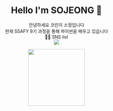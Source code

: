 













 



<div align=center> <h1> Hello I'm SOJEONG 👋 </h1> </div>

   

<div align="center">안녕하세요 코린이 소정입니다 </div>

<div align="center">현재 SSAFY 9기 과정을 통해 파이썬을 배우고 있습니다 </div>  

   

   

<div align="center">💁🏻 SNS list </div>

<div align="center"><a href="https://instagram.com/s_o_ing">  <img 
src="http://img.shields.io/badge/-Instagram-E4405F?style=flat&logo=Instagram&logoColor=white&link=https://instagram.com/s_o_ing/" style="height : auto; margin-left : 10px; margin-right : 10px;"/> </a></div>       

   

   

<p align="center">
<a href="https://github.com/sojeong025/">
  <img height="180em" src="https://github-readme-stats-eight-theta.vercel.app/api?username=sojeong025&show_icons=true&default#gh-light-mode-only&include_all_commits=true&count_private=true"/>
</a>
</p>

<!--
**sojeong025/sojeong025** is a ✨ _special_ ✨ repository because its `README.md` (this file) appears on your GitHub profile.

Here are some ideas to get you started:

- 🔭 I’m currently working on ...
- 🌱 I’m currently learning ...
- 👯 I’m looking to collaborate on ...
- 🤔 I’m looking for help with ...
- 💬 Ask me about ...
- 📫 How to reach me: ...
- 😄 Pronouns: ...
- ⚡ Fun fact: ...
-->

